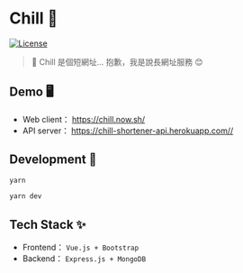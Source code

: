 # Chill 🛀

[![License](https://img.shields.io/github/license/EastSun5566/url-shortener.svg?style=for-the-badge)](https://github.com/EastSun5566/url-shortener/blob/master/LICENSE)

> 🔗 Chill 是個短網址... 抱歉，我是說長網址服務 😊

## Demo 🖥

- Web client： <https://chill.now.sh/>
- API server： <https://chill-shortener-api.herokuapp.com//>

## Development 🔧

```sh
yarn

yarn dev
```

## Tech Stack ✨

- Frontend： `Vue.js + Bootstrap`
- Backend： `Express.js + MongoDB`
